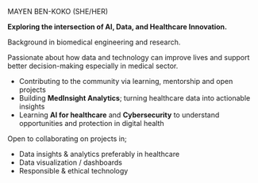 MAYEN BEN-KOKO (SHE/HER) 

**Exploring the intersection of AI, Data, and Healthcare Innovation.**

Background in biomedical engineering and research.

Passionate about how data and technology can improve lives and support better decision-making especially in medical sector.
- Contributing to the community via learning, mentorship and open projects
- Building **MedInsight Analytics**; turning healthcare data into actionable insights
- Learning **AI for healthcare** and **Cybersecurity** to understand opportunities and protection in digital health

Open to collaborating on projects in;
- Data insights & analytics preferably in healthcare
- Data visualization / dashboards  
- Responsible & ethical technology  

